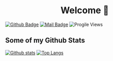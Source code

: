 <h1 align="center"> Welcome 👋 </h1>

[![Github Badge](https://img.shields.io/badge/-aaaaaaaalesha-grey?style=flat&logo=github&logoColor=white&link=https://github.com/aaaaaaaalesha/)](https://www.github.com/aaaaaaaalesha/) 
[![Mail Badge](https://img.shields.io/badge/-sks2311211@mail.ru-c14438?style=flat&logo=Gmail&logoColor=white&link=mailto:sks2311211@mail.ru)](mailto:sks2311211@mail.ru) 
![Progile Views](https://komarev.com/ghpvc/?username=aaaaaaaalesha)

## Some of my Github Stats

[![Github stats](https://github-readme-stats.vercel.app/api?username=aaaaaaaalesha&show_icons=true&include_all_commits=true)](https://github.com/aaaaaaaalesha/github-readme-stats)
[![Top Langs](https://github-readme-stats.vercel.app/api/top-langs/?username=aaaaaaaalesha&layout=compact)](https://github.com/aaaaaaaalesha/github-readme-stats)
